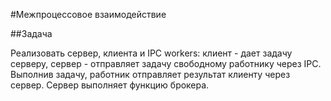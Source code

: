 #Межпроцессовое взаимодействие

##Задача

Реализовать сервер, клиента и IPC workers: клиент - дает задачу серверу, сервер - отправляет задачу свободному работнику через IPC. Выполнив задачу, работник отправляет результат клиенту через сервер. Сервер выполняет функцию брокера. 